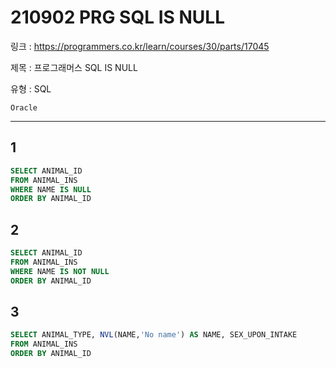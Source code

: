 # 210902 PRG SQL IS NULL

링크 : https://programmers.co.kr/learn/courses/30/parts/17045

제목 : 프로그래머스 SQL IS NULL

유형 : SQL

`Oracle`

---

## 1

```sql
SELECT ANIMAL_ID
FROM ANIMAL_INS
WHERE NAME IS NULL
ORDER BY ANIMAL_ID
```



## 2

```sql
SELECT ANIMAL_ID
FROM ANIMAL_INS
WHERE NAME IS NOT NULL
ORDER BY ANIMAL_ID
```



## 3

```sql
SELECT ANIMAL_TYPE, NVL(NAME,'No name') AS NAME, SEX_UPON_INTAKE
FROM ANIMAL_INS
ORDER BY ANIMAL_ID
```
